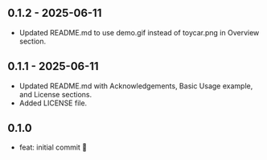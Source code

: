 ## 0.1.2 - 2025-06-11

* Updated README.md to use demo.gif instead of toycar.png in Overview section.

## 0.1.1 - 2025-06-11

* Updated README.md with Acknowledgements, Basic Usage example, and License sections.
* Added LICENSE file.

## 0.1.0

- feat: initial commit 🎉

